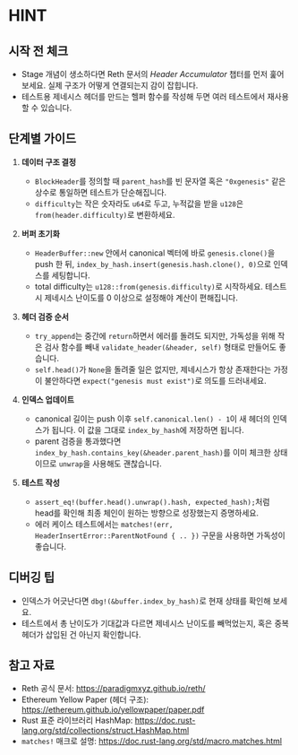 # HINT

## 시작 전 체크
- Stage 개념이 생소하다면 Reth 문서의 *Header Accumulator* 챕터를 먼저 훑어보세요. 실제 구조가 어떻게 연결되는지 감이 잡힙니다.
- 테스트용 제네시스 헤더를 만드는 헬퍼 함수를 작성해 두면 여러 테스트에서 재사용할 수 있습니다.

## 단계별 가이드
1. **데이터 구조 결정**
   - `BlockHeader`를 정의할 때 `parent_hash`를 빈 문자열 혹은 `"0xgenesis"` 같은 상수로 통일하면 테스트가 단순해집니다.
   - `difficulty`는 작은 숫자라도 `u64`로 두고, 누적값을 받을 `u128`은 `from(header.difficulty)`로 변환하세요.

2. **버퍼 초기화**
   - `HeaderBuffer::new` 안에서 canonical 벡터에 바로 `genesis.clone()`을 push 한 뒤, `index_by_hash.insert(genesis.hash.clone(), 0)`으로 인덱스를 세팅합니다.
   - total difficulty는 `u128::from(genesis.difficulty)`로 시작하세요. 테스트 시 제네시스 난이도를 0 이상으로 설정해야 계산이 편해집니다.

3. **헤더 검증 순서**
   - `try_append`는 중간에 `return`하면서 에러를 돌려도 되지만, 가독성을 위해 작은 검사 함수를 빼내 `validate_header(&header, self)` 형태로 만들어도 좋습니다.
   - `self.head()`가 `None`을 돌려줄 일은 없지만, 제네시스가 항상 존재한다는 가정이 불안하다면 `expect("genesis must exist")`로 의도를 드러내세요.

4. **인덱스 업데이트**
   - canonical 길이는 push 이후 `self.canonical.len() - 1`이 새 헤더의 인덱스가 됩니다. 이 값을 그대로 `index_by_hash`에 저장하면 됩니다.
   - parent 검증을 통과했다면 `index_by_hash.contains_key(&header.parent_hash)`를 이미 체크한 상태이므로 `unwrap`을 사용해도 괜찮습니다.

5. **테스트 작성**
   - `assert_eq!(buffer.head().unwrap().hash, expected_hash);`처럼 head를 확인해 최종 체인이 원하는 방향으로 성장했는지 증명하세요.
   - 에러 케이스 테스트에서는 `matches!(err, HeaderInsertError::ParentNotFound { .. })` 구문을 사용하면 가독성이 좋습니다.

## 디버깅 팁
- 인덱스가 어긋난다면 `dbg!(&buffer.index_by_hash)`로 현재 상태를 확인해 보세요.
- 테스트에서 총 난이도가 기대값과 다르면 제네시스 난이도를 빼먹었는지, 혹은 중복 헤더가 삽입된 건 아닌지 확인합니다.

## 참고 자료
- Reth 공식 문서: https://paradigmxyz.github.io/reth/
- Ethereum Yellow Paper (헤더 구조): https://ethereum.github.io/yellowpaper/paper.pdf
- Rust 표준 라이브러리 HashMap: https://doc.rust-lang.org/std/collections/struct.HashMap.html
- `matches!` 매크로 설명: https://doc.rust-lang.org/std/macro.matches.html
